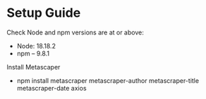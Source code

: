 # Setup Guide

Check Node and npm versions are at or above: 
- Node: 18.18.2  
- npm – 9.8.1

Install Metascaper 
- npm install metascraper metascraper-author metascraper-title metascraper-date axios  
